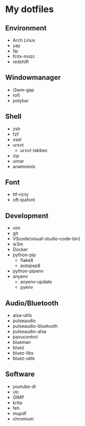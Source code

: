 # My dotfiles
## Environment
- Arch Linux
- yay
- tlp
- fcitx-mozc
- redshift

## Windowmanager
- i3wm-gap
- rofi
- polybar

## Shell
- zsh
- fzf
- xsel
- urxvt
    * urxvt-tabbex
- zip
- unrar
- anamnesis

## Font
- ttf-ricty
- oft-ipafont

## Development
- vim
- git
- VScode(visual-studio-code-bin)
- w3m
- Docker
- python-pip
    * flake8
    * autopep8
- python-pipenv
- anyenv
    * anyenv-update
    * pyenv

## Audio/Bluetooth
- alsa-utils
- pulseaudio
- pulseaudio-bluetooth
- pulseaudio-alsa
- pavucontrol
- blueman
- bluez
- bluez-libs
- bluez-utils

## Software
- youtube-dl
- vlc
- GIMP
- krita
- feh
- mupdf
- chromium
